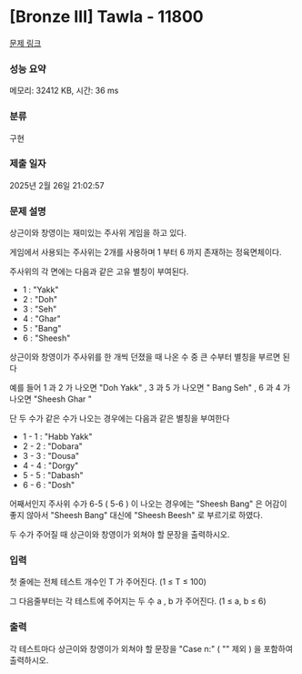 # [Bronze III] Tawla - 11800 

[문제 링크](https://www.acmicpc.net/problem/11800) 

### 성능 요약

메모리: 32412 KB, 시간: 36 ms

### 분류

구현

### 제출 일자

2025년 2월 26일 21:02:57

### 문제 설명

<p>상근이와 창영이는 재미있는 주사위 게임을 하고 있다.</p>

<p>게임에서 사용되는 주사위는 2개를 사용하며 1 부터 6 까지 존재하는 정육면체이다.</p>

<p>주사위의 각 면에는 다음과 같은 고유 별칭이 부여된다.</p>

<ul>
	<li>1 : "Yakk"</li>
	<li>2 : "Doh"</li>
	<li>3 : "Seh"</li>
	<li>4 : "Ghar"</li>
	<li>5 : "Bang"</li>
	<li>6 : "Sheesh"</li>
</ul>

<p>상근이와 창영이가 주사위를 한 개씩 던졌을 때 나온 수 중 큰 수부터 별칭을 부르면 된다</p>

<p>예를 들어 1 과 2 가 나오면 "Doh Yakk" , 3 과 5 가 나오면 " Bang Seh" , 6 과 4 가 나오면 "Sheesh Ghar "</p>

<p>단 두 수가 같은 수가 나오는 경우에는 다음과 같은 별칭을 부여한다</p>

<ul>
	<li>1 - 1 : "Habb Yakk"    </li>
	<li>2 - 2 : "Dobara" </li>
	<li>3 - 3 : "Dousa"</li>
	<li>4 - 4 : "Dorgy"</li>
	<li>5 - 5 : "Dabash"</li>
	<li>6 - 6 : "Dosh"</li>
</ul>

<p>어째서인지 주사위 수가 6-5 ( 5-6 ) 이 나오는 경우에는 "Sheesh Bang" 은 어감이 좋지 않아서 "Sheesh Bang" 대신에 "Sheesh Beesh" 로 부르기로 하였다.</p>

<p>두 수가 주어질 때 상근이와 창영이가 외쳐야 할 문장을 출력하시오.</p>

### 입력 

 <p>첫 줄에는 전체 테스트 개수인 T 가 주어진다. (1 ≤ T ≤ 100)</p>

<p>그 다음줄부터는 각 테스트에 주어지는 두 수 a , b 가 주어진다. (1 ≤ a, b ≤ 6)</p>

### 출력 

 <p>각 테스트마다 상근이와 창영이가 외쳐야 할 문장을 "Case n:" ( "" 제외 ) 을 포함하여 출력하시오.</p>

